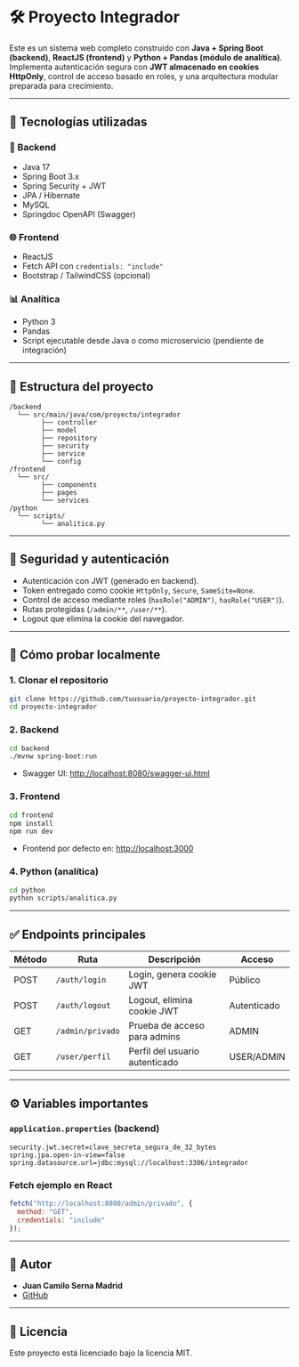
# 🛠️ Proyecto Integrador

Este es un sistema web completo construido con **Java + Spring Boot (backend)**, **ReactJS (frontend)** y **Python + Pandas (módulo de analítica)**. Implementa autenticación segura con **JWT almacenado en cookies HttpOnly**, control de acceso basado en roles, y una arquitectura modular preparada para crecimiento.

---

## 🚀 Tecnologías utilizadas

### 🔧 Backend
- Java 17
- Spring Boot 3.x
- Spring Security + JWT
- JPA / Hibernate
- MySQL
- Springdoc OpenAPI (Swagger)

### 🌐 Frontend
- ReactJS
- Fetch API con `credentials: "include"`
- Bootstrap / TailwindCSS (opcional)

### 📊 Analítica
- Python 3
- Pandas
- Script ejecutable desde Java o como microservicio (pendiente de integración)

---

## 📁 Estructura del proyecto

```
/backend
  └── src/main/java/com/proyecto/integrador
        ├── controller
        ├── model
        ├── repository
        ├── security
        ├── service
        └── config
/frontend
  └── src/
        ├── components
        ├── pages
        └── services
/python
  └── scripts/
        └── analitica.py
```

---

## 🔐 Seguridad y autenticación

- Autenticación con JWT (generado en backend).
- Token entregado como cookie `HttpOnly`, `Secure`, `SameSite=None`.
- Control de acceso mediante roles (`hasRole("ADMIN")`, `hasRole("USER")`).
- Rutas protegidas (`/admin/**`, `/user/**`).
- Logout que elimina la cookie del navegador.

---

## 🧪 Cómo probar localmente

### 1. Clonar el repositorio

```bash
git clone https://github.com/tuusuario/proyecto-integrador.git
cd proyecto-integrador
```

### 2. Backend

```bash
cd backend
./mvnw spring-boot:run
```

- Swagger UI: [http://localhost:8080/swagger-ui.html](http://localhost:8080/swagger-ui.html)

### 3. Frontend

```bash
cd frontend
npm install
npm run dev
```

- Frontend por defecto en: [http://localhost:3000](http://localhost:3000)

### 4. Python (analítica)

```bash
cd python
python scripts/analitica.py
```

---

## ✅ Endpoints principales

| Método | Ruta              | Descripción                         | Acceso      |
|--------|-------------------|-------------------------------------|-------------|
| POST   | `/auth/login`     | Login, genera cookie JWT            | Público     |
| POST   | `/auth/logout`    | Logout, elimina cookie JWT          | Autenticado |
| GET    | `/admin/privado`  | Prueba de acceso para admins        | ADMIN       |
| GET    | `/user/perfil`    | Perfil del usuario autenticado      | USER/ADMIN  |

---

## ⚙️ Variables importantes

### `application.properties` (backend)

```properties
security.jwt.secret=clave_secreta_segura_de_32_bytes
spring.jpa.open-in-view=false
spring.datasource.url=jdbc:mysql://localhost:3306/integrador
```

### Fetch ejemplo en React

```js
fetch("http://localhost:8080/admin/privado", {
  method: "GET",
  credentials: "include"
});
```

---

## 🧔 Autor

- **Juan Camilo Serna Madrid**
- [GitHub](https://github.com/tuusuario)

---

## 📝 Licencia

Este proyecto está licenciado bajo la licencia MIT.